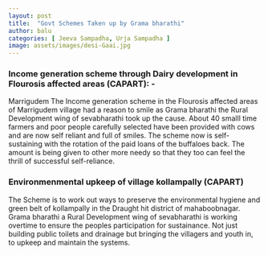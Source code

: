 ```yaml
---
layout: post
title:  "Govt Schemes Taken up by Grama bharathi"
author: balu
categories: [ Jeeva Sampadha, Urja Sampadha ]
image: assets/images/desi-Gaai.jpg
---
```


### Income generation scheme through Dairy development in Flourosis affected areas (CAPART): -

Marrigudem The Income generation scheme in the Flourosis affected areas of Marrigudem village had a reason to smile as Grama bharathi the Rural Development wing of sevabharathi took up the cause. About 40 smalll time farmers and poor people carefully selected have been provided with cows and are now self reliant and full of smiles. The scheme now is self-sustaining with the rotation of the paid loans of the buffaloes back. The amount is being given to other more needy so that they too can feel the thrill of successful self-reliance. 

### Environmenmental upkeep of village kollampally (CAPART) 

The Scheme is to work out ways to preserve the environmental hygiene and green belt of kollampally in the Draught hit district of mahaboobnagar. Grama bharathi a Rural Development wing of sevabharathi is working overtime to ensure the peoples participation for sustainance. Not just building public toilets and drainage but bringing the villagers and youth in, to upkeep and maintain the systems.
